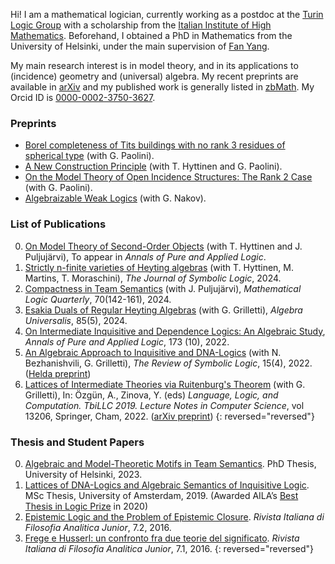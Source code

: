 Hi! I am a mathematical logician, currently working as a postdoc at the [Turin Logic Group](https://www.logicgroup.altervista.org/torino/index.php?lng=eng) with a scholarship from the [Italian Institute of High Mathematics](https://www.altamatematica.it/). Beforehand, I obtained a PhD in Mathematics from the University of Helsinki, under the main supervision of [Fan Yang](https://sites.google.com/site/fanyanghp/).

My main research interest is in model theory, and in its applications to (incidence) geometry and (universal) algebra. My recent preprints are available in [arXiv](https://arxiv.org/search/?searchtype=author&query=Quadrellaro%2C+D+E) and my published work is generally listed in [zbMath](https://zbmath.org/authors/quadrellaro.davide-emilio).  My Orcid ID is [0000-0002-3750-3627](https://orcid.org/0000-0002-3750-3627). 

### Preprints
- [Borel completeness of Tits buildings with no rank 3 residues of spherical type](https://arxiv.org/abs/2510.17630) (with G. Paolini).
- [A New Construction Principle](https://arxiv.org/abs/2505.10155) (with T. Hyttinen and G. Paolini).
- [On the Model Theory of Open Incidence Structures: The Rank 2 Case](https://arxiv.org/abs/2411.10792) (with G. Paolini).
- [Algebraizable Weak Logics](https://arxiv.org/abs/2210.06047) (with G. Nakov).

### List of Publications
0. [On Model Theory of Second-Order Objects](https://arxiv.org/abs/2405.03785) (with T. Hyttinen and J. Puljujärvi), To appear in _Annals of Pure and Applied Logic_.
0. [Strictly n-finite varieties of Heyting algebras](https://doi.org/10.1017/jsl.2024.48) (with T. Hyttinen, M. Martins, T. Moraschini), _The Journal of Symbolic Logic_, 2024.
0. [Compactness in Team Semantics](https://onlinelibrary.wiley.com/doi/10.1002/malq.202200072) (with J. Puljujärvi), _Mathematical Logic Quarterly_, 70(142-161), 2024.
0. [Esakia Duals of Regular Heyting Algebras](https://doi.org/10.1007/s00012-023-00833-5) (with G.  Grilletti), _Algebra Universalis_, 85(5), 2024.
0. [On Intermediate Inquisitive and Dependence Logics: An Algebraic Study](https://www.sciencedirect.com/science/article/pii/S0168007222000586), _Annals of Pure and Applied Logic_, 173 (10), 2022.
0. [An Algebraic Approach to Inquisitive and DNA-Logics](https://www.doi.org/10.1017/S175502032100054X) (with N. Bezhanishvili, G.  Grilletti), _The Review of Symbolic Logic_, 15(4), 2022. ([Helda preprint](https://researchportal.helsinki.fi/files/176225977/An_Algebraic_Approach_to_Inquisitive_and_DNA_Logics.pdf))
0. [Lattices of Intermediate Theories via Ruitenburg's Theorem](https://doi.org/10.1007/978-3-030-98479-3_15) (with G.  Grilletti), In: Özgün, A., Zinova, Y. (eds) _Language, Logic, and Computation. TbiLLC 2019. Lecture Notes in Computer Science_, vol 13206, Springer, Cham, 2022. ([arXiv preprint](https://arxiv.org/abs/2004.00989))
{: reversed="reversed"}

### Thesis and Student Papers
0. [Algebraic and Model-Theoretic Motifs in Team Semantics](https://helda.helsinki.fi/items/3119c988-de19-4076-b073-449571bab105). PhD Thesis, University of Helsinki, 2023.
0. [Lattices of DNA-Logics and Algebraic Semantics of Inquisitive Logic](https://eprints.illc.uva.nl/1722/1/MoL-2019-25.text.pdf). MSc Thesis, University of Amsterdam, 2019. (Awarded AILA’s [Best Thesis in Logic Prize](https://www.ailalogica.it/premi/premio-32) in 2020)
0. [Epistemic Logic and the Problem of Epistemic Closure](https://riviste.unimi.it/index.php/rifanalitica/article/view/11089). _Rivista Italiana di Filosofia Analitica Junior_, 7.2, 2016.
0. [Frege e Husserl: un confronto fra due teorie del significato](https://riviste.unimi.it/index.php/rifanalitica/article/view/7114). _Rivista Italiana di Filosofia Analitica Junior_, 7.1, 2016.
{: reversed="reversed"}
